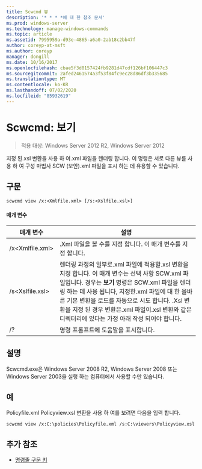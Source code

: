 ```yaml
---
title: Scwcmd 뷰
description: '* * * *에 대 한 참조 문서'
ms.prod: windows-server
ms.technology: manage-windows-commands
ms.topic: article
ms.assetid: 7995959a-d93e-4865-a6a0-2ab18c2bb47f
author: coreyp-at-msft
ms.author: coreyp
manager: dongill
ms.date: 10/16/2017
ms.openlocfilehash: cbae5f3d0157424fb9281d47cdf126bf106447c3
ms.sourcegitcommit: 2afed2461574a3f53f84fc9ec28d86df3b335685
ms.translationtype: MT
ms.contentlocale: ko-KR
ms.lasthandoff: 07/02/2020
ms.locfileid: "85932619"
---
```

# <a name="scwcmd-view"></a>Scwcmd: 보기

> 적용 대상: Windows Server 2012 R2, Windows Server 2012

지정 된.xsl 변환을 사용 하 여.xml 파일을 렌더링 합니다. 이 명령은 서로 다른 뷰를 사용 하 여 구성 마법사 SCW (보안).xml 파일을 표시 하는 데 유용할 수 있습니다.

## <a name="syntax"></a>구문

```
scwcmd view /x:<Xmlfile.xml> [/s:<Xslfile.xsl>]
```

#### <a name="parameters"></a>매개 변수

|매개 변수|설명|
|---------|-----------|
|/x\<Xmlfile.xml>|.Xml 파일을 볼 수를 지정 합니다. 이 매개 변수를 지정 합니다.|
|/s\<Xslfile.xsl>|렌더링 과정의 일부로.xml 파일에 적용할.xsl 변환을 지정 합니다. 이 매개 변수는 선택 사항 SCW.xml 파일입니다. 경우는 **보기** 명령은 SCW.xml 파일을 렌더링 하는 데 사용 됩니다, 지정한.xml 파일에 대 한 올바른 기본 변환을 로드를 자동으로 시도 합니다. .Xsl 변환을 지정 된 경우 변환은.xml 파일이.xsl 변환와 같은 디렉터리에 있다는 가정 아래 작성 되어야 합니다.|
|/?|명령 프롬프트에 도움말을 표시합니다.|

## <a name="remarks"></a>설명

Scwcmd.exe은 Windows Server 2008 R2, Windows Server 2008 또는 Windows Server 2003을 실행 하는 컴퓨터에서 사용할 수만 있습니다.

## <a name="examples"></a>예

Policyfile.xml Policyview.xsl 변환을 사용 하 여를 보려면 다음을 입력 합니다.
```
scwcmd view /x:C:\policies\Policyfile.xml /s:C:\viewers\Policyview.xsl
```

## <a name="additional-references"></a>추가 참조

- [명령줄 구문 키](command-line-syntax-key.md)